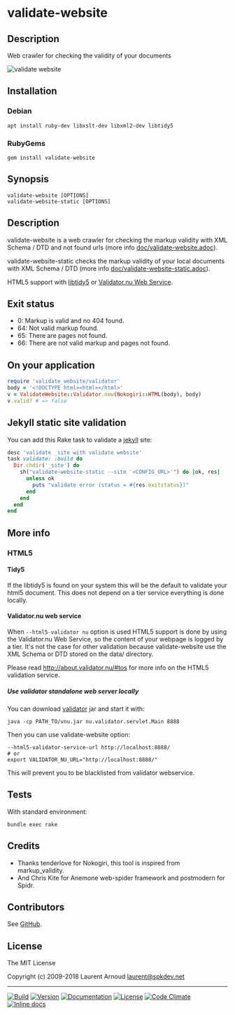# validate-website

## Description

Web crawler for checking the validity of your documents

![validate website](https://raw.github.com/spk/validate-website/master/validate-website.png)

## Installation

### Debian

~~~ console
apt install ruby-dev libxslt-dev libxml2-dev libtidy5
~~~

### RubyGems

~~~ console
gem install validate-website
~~~

## Synopsis

~~~ console
validate-website [OPTIONS]
validate-website-static [OPTIONS]
~~~

## Description

validate-website is a web crawler for checking the markup validity with XML
Schema / DTD and not found urls (more info [doc/validate-website.adoc](https://github.com/spk/validate-website/blob/master/doc/validate-website.adoc)).

validate-website-static checks the markup validity of your local documents with
XML Schema / DTD (more info [doc/validate-website-static.adoc](https://github.com/spk/validate-website/blob/master/doc/validate-website-static.adoc)).

HTML5 support with [libtidy5](http://www.html-tidy.org/) or [Validator.nu Web
Service](https://checker.html5.org/).

## Exit status

* 0: Markup is valid and no 404 found.
* 64: Not valid markup found.
* 65: There are pages not found.
* 66: There are not valid markup and pages not found.

## On your application

~~~ ruby
require 'validate_website/validator'
body = '<!DOCTYPE html><html></html>'
v = ValidateWebsite::Validator.new(Nokogiri::HTML(body), body)
v.valid? # => false
~~~

## Jekyll static site validation

You can add this Rake task to validate a
[jekyll](https://github.com/jekyll/jekyll) site:

~~~ ruby
desc 'validate _site with validate website'
task validate: :build do
  Dir.chdir('_site') do
    sh("validate-website-static --site '<CONFIG_URL>'") do |ok, res|
      unless ok
        puts "validate error (status = #{res.exitstatus})"
      end
    end
  end
end
~~~

## More info

### HTML5

#### Tidy5

If the libtidy5 is found on your system this will be the default to validate
your html5 document. This does not depend on a tier service everything is done
locally.

#### Validator.nu web service

When `--html5-validator nu` option is used HTML5 support is done by using the
Validator.nu Web Service, so the content of your webpage is logged by a tier.
It's not the case for other validation because validate-website use the XML
Schema or DTD stored on the data/ directory.

Please read <http://about.validator.nu/#tos> for more info on the HTML5
validation service.

##### Use validator standalone web server locally

You can download [validator](https://github.com/validator/validator) jar and
start it with:

~~~
java -cp PATH_TO/vnu.jar nu.validator.servlet.Main 8888
~~~

Then you can use validate-website option:

~~~
--html5-validator-service-url http://localhost:8888/
# or
export VALIDATOR_NU_URL="http://localhost:8888/"
~~~

This will prevent you to be blacklisted from validator webservice.

## Tests

With standard environment:

~~~ console
bundle exec rake
~~~

## Credits

* Thanks tenderlove for Nokogiri, this tool is inspired from markup_validity.
* And Chris Kite for Anemone web-spider framework and postmodern for Spidr.

## Contributors

See [GitHub](https://github.com/spk/validate-website/graphs/contributors).

## License

The MIT License

Copyright (c) 2009-2018 Laurent Arnoud <laurent@spkdev.net>

---
[![Build](https://img.shields.io/travis-ci/spk/validate-website.svg)](https://travis-ci.org/spk/validate-website)
[![Version](https://img.shields.io/gem/v/validate-website.svg)](https://rubygems.org/gems/validate-website)
[![Documentation](https://img.shields.io/badge/doc-rubydoc-blue.svg)](http://www.rubydoc.info/gems/validate-website)
[![License](https://img.shields.io/badge/license-MIT-blue.svg)](http://opensource.org/licenses/MIT "MIT")
[![Code Climate](https://img.shields.io/codeclimate/github/spk/validate-website.svg)](https://codeclimate.com/github/spk/validate-website)
[![Inline docs](https://inch-ci.org/github/spk/validate-website.svg?branch=master)](http://inch-ci.org/github/spk/validate-website)
